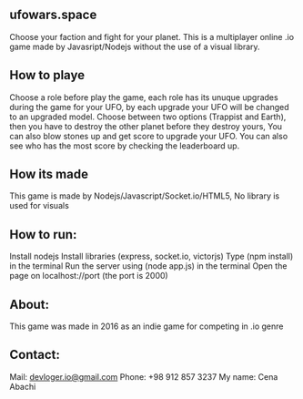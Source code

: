 ## ufowars.space
Choose your faction and fight for your planet. This is a multiplayer online .io game made by Javasript/Nodejs without the use of a visual library.

## How to playe
Choose a role before play the game, each role has its unuque upgrades during the game for your UFO, by each upgrade your UFO will be changed to an upgraded model.
Choose between two options (Trappist and Earth), then you have to destroy the other planet before they destroy yours, You can also blow stones up and get score to upgrade your UFO.
You can also see who has the most score by checking the leaderboard up.

## How its made
This game is made by Nodejs/Javascript/Socket.io/HTML5, No library is used for visuals

## How to run:
Install nodejs
Install libraries (express, socket.io, victorjs)
Type (npm install) in the terminal
Run the server using (node app.js) in the terminal
Open the page on localhost://port (the port is 2000)

## About:
This game was made in 2016 as an indie game for competing in .io genre

## Contact:
Mail: devloger.io@gmail.com
Phone: +98 912 857 3237
My name: Cena Abachi
